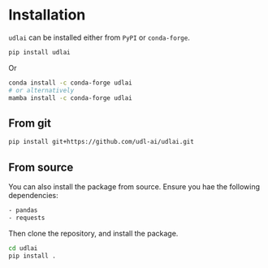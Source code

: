# Installation

`udlai` can be installed either from `PyPI` or `conda-forge`.

```sh
pip install udlai
```

Or

```sh
conda install -c conda-forge udlai
# or alternatively
mamba install -c conda-forge udlai
```

## From git

```sh
pip install git+https://github.com/udl-ai/udlai.git
```

## From source

You can also install the package from source. Ensure you hae the following dependencies:

```sh
- pandas
- requests
```

Then clone the repository, and install the package.

```sh
cd udlai
pip install .
```

